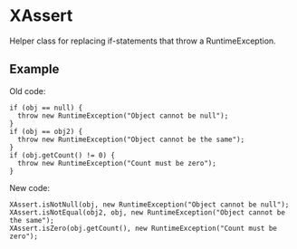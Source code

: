 # XAssert
Helper class for replacing if-statements that throw a RuntimeException.
## Example
Old code:
```
if (obj == null) {
  throw new RuntimeException("Object cannot be null");
}
if (obj == obj2) {
  throw new RuntimeException("Object cannot be the same");
}
if (obj.getCount() != 0) {
  throw new RuntimeException("Count must be zero");
}
```
New code:
```
XAssert.isNotNull(obj, new RuntimeException("Object cannot be null");
XAssert.isNotEqual(obj2, obj, new RuntimeException("Object cannot be the same");
XAssert.isZero(obj.getCount(), new RuntimeException("Count must be zero");
```